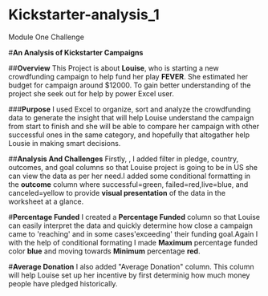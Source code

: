 # Kickstarter-analysis_1
Module One Challenge

#**An Analysis of Kickstarter Campaigns** 

##**Overview**
   This Project is about  **Louise**, who is starting a new crowdfunding campaign to help fund her play **FEVER**. She estimated her budget for campaign around              $12000. To gain better understanding of the project she seek out for help by power Excel user.
   
###**Purpose**
   I used Excel to organize, sort and analyze the crowdfunding data to generate the insight that will help Louise understand the campaign from start to finish and she      will be able to compare her campaign with other successful ones in the same category, and hopefully that altogather help Lousie in making smart decisions. 
   
##**Analysis And Challenges**
   Firstly, , I added filter in pledge, country, outcomes, and goal columns so that Louise project is going to be in US she can view the data as per her need.I added        some conditional formatting in the **outcome** column where successful=green, failed=red,live=blue, and canceled=yellow to provide **visual presentation** of the data    in the worksheet at a glance. 
   
#**Percentage Funded**
   I created a **Percentage Funded** column so that Louise can easily interpret the data and quickly determine how close a campaign came to 'reaching' and in some          cases'exceeding' their funding goal.Again I with the help of conditional formating I made **Maximum** percentage funded color **blue** and moving towards **Minimum**    percentage **red**.
   
#**Average Donation**
   I also added "Average Donation" column. This column will help Louise set up her incentive by first determinig how much money people have pledged historically. 
   
   
